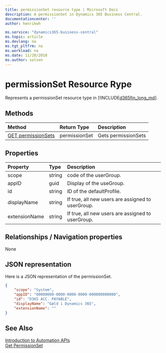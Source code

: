```yaml
---
title: permissionSet resource type | Microsoft Docs
description: A permissionSet in Dynamics 365 Business Central.
documentationcenter: ''
author: henrikwh

ms.service: "dynamics365-business-central"
ms.topic: article
ms.devlang: na
ms.tgt_pltfrm: na
ms.workload: na
ms.date: 11/28/2018
ms.author: solsen
---
```


# permissionSet Resource Rype
Represents a permissionSet resource type in [!INCLUDE[d365fin_long_md](../developer/includes/d365fin_long_md.md)].

## Methods
| Method         | Return Type  |Description|
|:---------------|:-------------|:----------|
|[GET permissionSets](dynamics-microsoft-automation-permissionset-get.md)|permissionSet|Gets permissionSets|


## Properties

| Property | Type |Description                             |
|:----------------|:-----|:---------------------------------------|
|scope     |string  |code of the userGroup.|
|appID     |guid | Display of the useGroup.     |
|id|string|ID of the defaultProfile.|
|displayName|string|If true, all new users are assigned to userGroup.|
|extensionName|string|If true, all new users are assigned to userGroup.|

## Relationships / Navigation properties

None

## JSON representation

Here is a JSON representation of the permissionSet.

```json
{
    "scope": "System",
    "appID": "00000000-0000-0000-0000-000000000000",
    "id": "D365 ACC. PAYABLE",
    "displayName": "Gæld i Dynamics 365",
    "extensionName": ""
}

```

<!-- 
## EDM metadata

```xml
    <EntityType Name="permissionSet">
        <Key>
            <PropertyRef Name="scope" />
            <PropertyRef Name="appID" />
            <PropertyRef Name="id" />
        </Key>
        <Property Name="scope" Type="Edm.String" Nullable="false" />
        <Property Name="appID" Type="Edm.Guid" Nullable="false" />
        <Property Name="id" Type="Edm.String" Nullable="false" MaxLength="20" />
        <Property Name="displayName" Type="Edm.String" MaxLength="30" />
        <Property Name="extensionName" Type="Edm.String" MaxLength="250" />
    </EntityType>
```
 -->
## See Also 
[Introduction to Automation APIs](itpro-introduction-to-automation-apis.md)  
[Get PermissionSet](dynamics-microsoft-automation-permissionset-get.md)  
